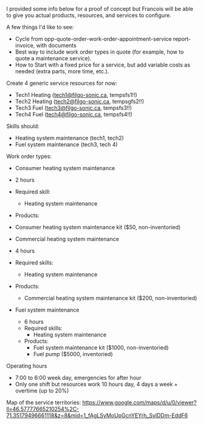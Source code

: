 I provided some info below for a proof of concept but Francois will be able to give you actual products, resources, and services to configure. 

A few things I'd like to see:
- Cycle from opp-quote-order-work-order-appointment-service report-invoice, with documents
-	Best way to include work order types in quote (for example, how to quote a maintenance service).
-	How to Start with a fixed price for a service, but add variable costs as needed (extra parts, more time, etc.).

Create 4 generic service resources for now:
-	Tech1 Heating (tech1@filgo-sonic.ca, tempsfs1!!)
-	Tech2 Heating (tech2@filgo-sonic.ca, tempsgfs2!!)
-	Tech3 Fuel (tech3@filgo-sonic.ca, tempsfs3!!)
-	Tech4 Fuel (tech4@filgo-sonic.ca, tempsfs4!!)

Skills should:
-	Heating system maintenance (tech1, tech2)
-	Fuel system maintenance (tech3, tech 4)

Work order types:
-	Consumer heating system maintenance
  -	2 hours
  -	Required skill: 
    -	Heating system maintenance
  -	Products:
  -	  Consumer heating system maintenance kit ($50, non-inventoried)

-	Commercial heating system maintenance
  -	4 hours
  - Required skills: 
    - Heating system maintenance
  - Products:
    - Commercial heating system maintenance kit ($200, non-inventoried)

  - Fuel system maintenance
    - 6 hours
    - Required skills: 
      - Heating system maintenance
    - Products: 
      - Fuel system maintenance kit ($1000, non-inventoried)
      - Fuel pump ($5000, inventoried)

Operating hours
- 7:00 to 6:00 week day, emergencies for after hour
- Only one shift but resources work 10 hours day, 4 days a week + overtime (up to 20%)

Map of the service territories:
https://www.google.com/maps/d/u/0/viewer?ll=46.57777665210254%2C-71.35179496661118&z=8&mid=1_fAgLSyMoUpGcnYEYrh_SvlDDm-EddF6
